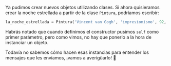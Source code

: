 Ya pudimos crear nuevos objetos utilizando clases. Si ahora quisieramos crear la noche estrellada a partir de la clase `Pintura`, podríamos escribir:

```python
la_noche_estrellada = Pintura('Vincent van Gogh', 'impresionismo', 92, 74)
```

Habrás notado que cuando definimos el constructor pusimos `self` como primer parámetro, pero como vimos, no hay que ponerlo a la hora de instanciar un objeto.

Todavía no sabemos cómo hacen esas instancias para entender los mensajes que les enviamos, ¡vamos a averigüarlo! :raised_hands:
